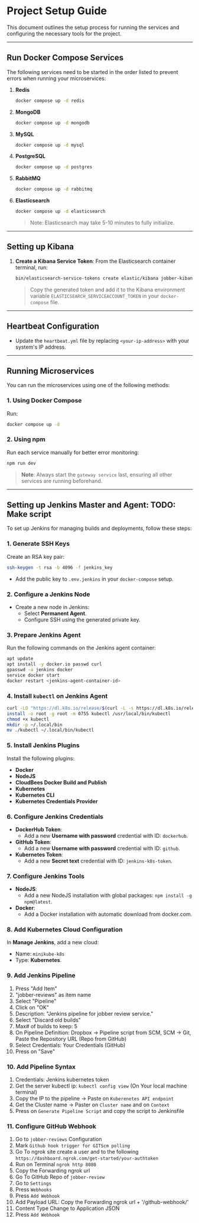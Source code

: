 # Project Setup Guide

This document outlines the setup process for running the services and configuring the necessary tools for the project.

---

## Run Docker Compose Services

The following services need to be started in the order listed to prevent errors when running your microservices:

1. **Redis**
   ```bash
   docker compose up -d redis
   ```
2. **MongoDB**
   ```bash
   docker compose up -d mongodb
   ```
3. **MySQL**
   ```bash
   docker compose up -d mysql
   ```
4. **PostgreSQL**
   ```bash
   docker compose up -d postgres
   ```
5. **RabbitMQ**
   ```bash
   docker compose up -d rabbitmq
   ```
6. **Elasticsearch**
   ```bash
   docker compose up -d elasticsearch
   ```
   > Note: Elasticsearch may take 5-10 minutes to fully initialize.

---

## Setting up Kibana


1. **Create a Kibana Service Token**:
   From the Elasticsearch container terminal, run:
   ```bash
   bin/elasticsearch-service-tokens create elastic/kibana jobber-kibana
   ```
   > Copy the generated token and add it to the Kibana environment variable `ELASTICSEARCH_SERVICEACCOUNT_TOKEN` in
   your `docker-compose` file.

---

## Heartbeat Configuration

- Update the `heartbeat.yml` file by replacing `<your-ip-address>` with your system's IP address.

---

## Running Microservices

You can run the microservices using one of the following methods:

### 1. Using Docker Compose

Run:

```bash
docker compose up -d
```

### 2. Using npm

Run each service manually for better error monitoring:

```bash
npm run dev
```

> **Note**: Always start the `gateway service` last, ensuring all other services are running beforehand.

---

## Setting up Jenkins Master and Agent: TODO: Make script

To set up Jenkins for managing builds and deployments, follow these steps:

### 1. Generate SSH Keys

Create an RSA key pair:

```bash
ssh-keygen -t rsa -b 4096 -f jenkins_key
```

- Add the public key to `.env.jenkins` in your `docker-compose` setup.

### 2. Configure a Jenkins Node

- Create a new node in Jenkins:
    - Select **Permanent Agent**.
    - Configure SSH using the generated private key.

### 3. Prepare Jenkins Agent

Run the following commands on the Jenkins agent container:

```bash
apt update
apt install -y docker.io passwd curl
gpasswd -a jenkins docker
service docker start
docker restart <jenkins-agent-container-id>
```

### 4. Install `kubectl` on Jenkins Agent

```bash
curl -LO "https://dl.k8s.io/release/$(curl -L -s https://dl.k8s.io/release/stable.txt)/bin/linux/amd64/kubectl"
install -o root -g root -m 0755 kubectl /usr/local/bin/kubectl
chmod +x kubectl
mkdir -p ~/.local/bin
mv ./kubectl ~/.local/bin/kubectl
```

### 5. Install Jenkins Plugins

Install the following plugins:

- **Docker**
- **NodeJS**
- **CloudBees Docker Build and Publish**
- **Kubernetes**
- **Kubernetes CLI**
- **Kubernetes Credentials Provider**

### 6. Configure Jenkins Credentials

- **DockerHub Token**:
    - Add a new **Username with password** credential with ID: `dockerhub`.
- **GitHub Token**:
    - Add a new **Username with password** credential with ID: `github`.
- **Kubernetes Token**:
    - Add a new **Secret text** credential with ID: `jenkins-k8s-token`.

### 7. Configure Jenkins Tools

- **NodeJS**:
    - Add a new NodeJS installation with global packages: `npm install -g npm@latest`.
- **Docker**:
    - Add a Docker installation with automatic download from docker.com.

### 8. Add Kubernetes Cloud Configuration

In **Manage Jenkins**, add a new cloud:

- Name: `minikube-k8s`
- Type: **Kubernetes**.

### 9. Add Jenkins Pipeline

1. Press "Add Item"
2. "jobber-reviews" as item name
3. Select "Pipeline"
4. Click on "OK"
5. Description: "Jenkins pipeline for jobber review service."
6. Select "Discard old builds"
7. Max# of builds to keep: 5
8. On Pipeline Definition: Dropbox -> Pipeline script from SCM, SCM -> Git, Paste the Repository URL (Repo from GitHub)
9. Select Credentials: Your Credentials (GitHub)
10. Press on "Save"

### 10. Add Pipeline Syntax

1. Credentials: Jenkins kubernetes token
2. Get the server kubectl ip: `kubectl config view` (On Your local machine terminal)
3. Copy the IP to the pipeline -> Paste on `Kuberenetes API endpoint`
4. Get the Cluster name -> Paster on `Cluster name` and on `Context`
5. Press on `Generate Pipeline Script` and copy the script to Jenkinsfile

### 11. Configure GitHub Webhook

1. Go to `jobber-reviews` Configuration
2. Mark `Github hook trigger for GITScm polling`
3. Go To ngrok site create a user and to the following `https://dashboard.ngrok.com/get-started/your-authtoken`
4. Run on Terminal `ngrok http 8080`
5. Copy the Forwarding ngrok url
6. Go To GitHub Repo of `jobber-review`
7. Go to `Settings`
8. Press `Webhooks`
9. Press `Add Webhook`
10. Add Payload URL: Copy the Forwarding ngrok url + '/github-webhook/'
11. Content Type Change to Application JSON
12. Press `Add Webhook`
